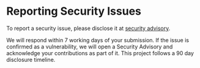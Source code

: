 # Reporting Security Issues

To report a security issue, please disclose it at [security advisory](https://github.com/certifi/python-certifi/security/advisories/new).

We will respond within 7 working days of your submission. If the issue is confirmed as a vulnerability, we will open a Security Advisory and acknowledge your contributions as part of it. This project follows a 90 day disclosure timeline.
